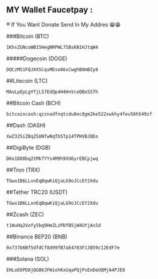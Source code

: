 ## MY Wallet Faucetpay :
® If You Want Donate Send In My Addres 😁😁

###Bitcoin (BTC)
```
1KhsZGNcoWB15HegNRPWL75BsKN1HJtqW4
```
#####Dogecoin (DOGE)
```
DQCzM51FQJXXSCqsMEso66sCwghB8mBZy8
```
##Litecoin (LTC)
```
MAuLpQyLgYYjLS7EdQp4H4HnVceQBoS57h
```
##Bitcoin Cash (BCH)
```
bitcoincash:qzznadfnqtcdu8ec8gm2ke522xwkhy4fev56h549zf
```
##Dash (DASH)
```
XwZ325iZBqZSUNTwNqTb5Tp14TPHVBJQEo
```
##DigiByte (DGB)
```
DKe1D88bq2tMk7YYs4M9h9VU6yrEBCpjwq
```
##Tron (TRX)
```
TGwo1B6LLxnEqBqwKiQjaLG9oJCcEY2Xdu
```
##Tether TRC20 (USDT)
```
TGwo1B6LLxnEqBqwKiQjaLG9oJCcEY2Xdu
```
##Zcash (ZEC)
```
t1WuHq2Vofy5bq9HmZLzPDfB5jW4UYjAs5d
```
##Binance BEP20 (BNB)
```
0x737b6Bf5dfdCf8d99fB7aE4703F13859c12EdF7e
```
###Solana (SOL)
```
EHLoE6PD8jQG86JFWiohKxUqaPQjPsEnDeUQMjA4PJE8
```
